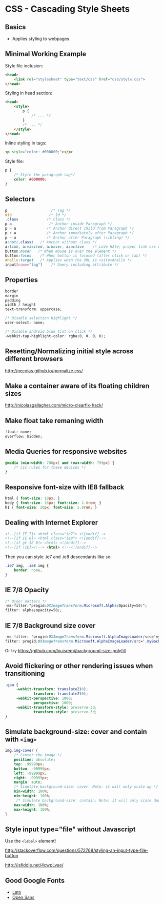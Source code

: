 # CSS - Cascading Style Sheets

## Basics
- Applies styling to webpages

## Minimal Working Example

Style file inclusion:

```html
<head>
    <link rel="stylesheet" type="text/css" href="css/style.css">
</head>
```

Styling in head section:

```html
<head>
    <style>
        p {
            /* ... */
        }
        /* ... */
    </style>
</head>
```

Inline styling in tags:

```html
<p style="color: #000000;"></p>
```

Style file:

```css
p {
    /* Style the paragraph tag*/
    color: #000000;
}
```

## Selectors

```css
p                    /* Tag */
#id                 /* Id */
.class             /* Class */
p a                 /* Anchor inside Paragraph */
p > a              /* Anchor direct child from Paragraph */
p + a              /* Anchor immediately after Paragraph */
p ~ a              /* Anchor after Paragraph (sibling) */
a:not(.class)   /* Anchor without class */
a:link, a:visited, a:hover, a:active    /* LoVe HAte, proper link css order */
button:hover   /* When mouse is over the element */
button:focus    /* When button is focused (after click or tab) */
#hello:target   /* Applies when the URL is <site>#hello */
input[name="log"]    /* Query including attribute */
```

## Properties

```css
border
margin
padding
width / height
text-transform: uppercase;

/* Disable selection highlight */
user-select: none;

/* Disable android blue tint on click */
-webkit-tap-highlight-color: rgba(0, 0, 0, 0);
```

## Resetting/Normalizing initial style across different browsers
http://necolas.github.io/normalize.css/

## Make a container aware of its floating children sizes
http://nicolasgallagher.com/micro-clearfix-hack/


## Make float take remaning width
```css
float: none;
overflow: hidden;
```

## Media Queries for responsive websites
```css
@media (min-width: 700px) and (max-width: 799px) {
    /* css rules for these devices */
}
```

## Responsive font-size with IE8 fallback
```css
html { font-size: 10px; }
body { font-size: 16px; font-size: 1.6rem; }
h1 { font-size: 20px; font-size: 2.0rem; }
```

## Dealing with Internet Explorer

```html
<!--[if IE 7]> <html class="ie7"> <![endif]-->
<!--[if IE 8]> <html class="ie8"> <![endif]-->
<!--[if gt IE 8]> <html> <![endif]-->
<!--[if !IE]><!--> <html> <!--<![endif]-->
```

Then you can style .ie7 and .ie8 descendants like so:

```css
.ie7 img, .ie8 img {
    border: none;
}
```

## IE 7/8 Opacity
```css
/* Order matters */
-ms-filter:"progid:DXImageTransform.Microsoft.Alpha(Opacity=50)";
filter: alpha(opacity=50);
```

## IE 7/8 Background size cover
```css
-ms-filter: "progid:DXImageTransform.Microsoft.AlphaImageLoader(src='myBackground.jpg', sizingMethod='scale')";
filter: progid:DXImageTransform.Microsoft.AlphaImageLoader(src='.myBackground.jpg', sizingMethod='scale');
```

Or try https://github.com/louisremi/background-size-polyfill

## Avoid flickering or other rendering issues when transitioning

```css
.gpu {
     -webkit-transform: translateZ(0);
             transform: translateZ(0);
     -webkit-perspective: 1000;
             perspective: 1000;
     -webkit-transform-style: preserve-3d;
             transform-style: preserve-3d;
}
```

## Simulate background-size: cover and contain with `<img>`

```css
img.img-cover {
    /* Center the image */
    position: absolute;
    top: -99999px;
    bottom: -99999px;
    left: -99999px;
    right: -99999px;
    margin: auto;
    /* Simulate background-size: cover. Note: it will only scale up */
    min-width: 100%;
    min-height: 100%;
     /* Simulate background-size: contain. Note: it will only scale down */
    max-width: 100%;
    max-height: 100%;
}
```

## Style input type="file" without Javascript
Use the `<label>` element!

http://stackoverflow.com/questions/572768/styling-an-input-type-file-button

http://jsfiddle.net/4cwpLvae/

## Good Google Fonts
- [Lato](https://fonts.google.com/specimen/Lato)
- [Open Sans](https://fonts.google.com/specimen/Open+Sans)
